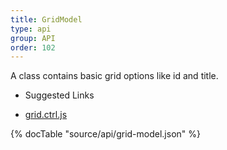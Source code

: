 ```yaml
---
title: GridModel
type: api
group: API
order: 102
---
```

A class contains basic grid options like id and title.
* Suggested Links

* [grid.ctrl.js](https://github.com/qgrid/ng2/blob/master/core/grid/grid.ctrl.js)


{% docTable "source/api/grid-model.json" %}


